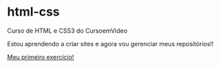 # html-css

Curso de HTML e CSS3 do CursoemVideo

Estou aprendendo a criar sites e agora vou gerenciar meus repositórios!!

<a href="estudos\html-css\exercicios\ex001-meu-primeiro-exercicio/index.html">Meu primeiro exercício!</a>
